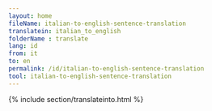```yaml
---
layout: home
fileName: italian-to-english-sentence-translation
translatein: italian_to_english
folderName : translate
lang: id
from: it
to: en
permalink: /id/italian-to-english-sentence-translation
tool: italian-to-english-sentence-translation
---
```

{% include section/translateinto.html %}